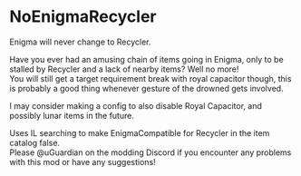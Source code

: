 # NoEnigmaRecycler
Enigma will never change to Recycler.

Have you ever had an amusing chain of items going in Enigma, only to be stalled by Recycler and a lack of nearby items? Well no more!<br>
You will still get a target requirement break with royal capacitor though, this is probably a good thing whenever gesture of the drowned gets involved.

I may consider making a config to also disable Royal Capacitor, and possibly lunar items in the future.

Uses IL searching to make EnigmaCompatible for Recycler in the item catalog false.<br>
Please @uGuardian on the modding Discord if you encounter any problems with this mod or have any suggestions!